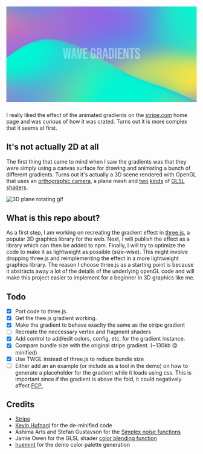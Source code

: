 # ![Wave Gradients](art/readme-hero.jpg)

I really liked the effect of the animated gradients on the
[stripe.com](https://stripe.com) home page and was curious of how it was
crated. Turns out it is more complex that it seems at first.

## It's not actually 2D at all

The first thing that came to mind when I saw the gradients was that they
were simply using a canvas surface for drawing and animating a bunch of
different gradients. Turns out it's actually a 3D scene rendered with
OpenGL that uses an [orthographic
camera](https://en.wikipedia.org/wiki/Orthographic_projection), a plane
mesh and
[two](packages/wave-gradient/src/shader/noise.vert)
[kinds](packages/wave-gradient/src/shader/color.frag)
of [GLSL
shaders](https://developer.mozilla.org/en-US/docs/Games/Techniques/3D_on_the_web/GLSL_Shaders).

![3D plane rotating gif](https://user-images.githubusercontent.com/21214427/160907503-3cdd110c-ff48-4e2f-965c-d2c5bd173051.gif)

## What is this repo about?

As a first step, I am working on recreating the gradient effect in
[three.js](https://threejs.org), a popular 3D graphics library for the
web. Next, I will publish the effect as a library which can then be added
to npm. Finally, I will try to optimize the code to make it as
lightweight as possible (size-wise). This might involve dropping
three.js and reimplementing the effect in a more lightweight graphics
library. The reason I choose three.js as a starting point is because it
abstracts away a lot of the details of the underlying openGL code and
will make this project easier to implement for a beginner in 3D graphics
like me.

## Todo

- [x] Port code to three.js.
- [x] Get the thee.js gradient working.
- [x] Make the gradient to behave exaclty the same as the stripe gradient
- [ ] Recreate the neccessary vertex and fragment shaders
- [x] Add control to add/edit colors, config, etc. for the gradient
      instance.
- [x] Compare bundle size with the original stripe gradient. (~130kb 😔 minified)
- [x] Use TWGL instead of three.js to reduce bundle size
- [ ] Either add an an example (or include as a tool in the demo) on how
      to generate a placeholder for the gradient while it loads using css. This
      is important since if the gradient is above the fold, it could negatively
      affect [FCP.](https://web.dev/fcp/)

## Credits

- [Stripe](https://stripe.com)
- [Kevin
  Hufnagl](https://kevinhufnagl.com/how-to-stripe-website-gradient-effect/)
  for the de-minified code
- Ashima Arts and Stefan Gustavson for the [Simplex noise functions](https://github.com/stegu/webgl-noise)
- Jamie Owen for the GLSL shader [color blending function](https://github.com/jamieowen/glsl-blend)
- [huemint](https://huemint.com) for the demo color palette generation
